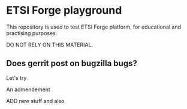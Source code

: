 # ETSI Forge playground

This repository  is used to test ETSI Forge platform, for educational and practising purposes.

DO NOT RELY ON THIS MATERIAL.

## Does gerrit post on bugzilla bugs?

Let's try


An admendement

ADD
new stuff
and also
